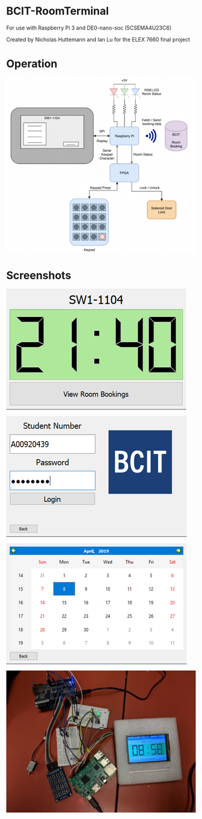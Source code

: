 # BCIT-RoomTerminal

For use with Raspberry Pi 3 and DE0-nano-soc (5CSEMA4U23C6)

Created by Nicholas Huttemann and Ian Lu for the ELEX 7660 final project 

# Operation

![Block Diagram](https://raw.githubusercontent.com/NickHEE/BCIT-RoomTerminal/master/Screenshots/Block.png)

# Screenshots

![Main UI](https://raw.githubusercontent.com/NickHEE/BCIT-RoomTerminal/master/Screenshots/LaunchUI.png)

![Login UI](https://raw.githubusercontent.com/NickHEE/BCIT-RoomTerminal/master/Screenshots/LoginUI.png)

![Calendar UI](https://raw.githubusercontent.com/NickHEE/BCIT-RoomTerminal/master/Screenshots/CalendarUI.png)

![Physical Setup](https://raw.githubusercontent.com/NickHEE/BCIT-RoomTerminal/master/Screenshots/Physical.png)

